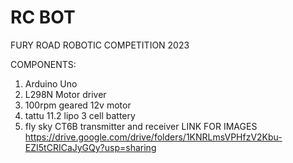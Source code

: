 # RC BOT
FURY ROAD ROBOTIC COMPETITION 2023

COMPONENTS:
1. Arduino Uno
2. L298N Motor driver
3. 100rpm geared 12v motor
4. tattu 11.2 lipo 3 cell battery
5. fly sky CT6B transmitter and receiver 
LINK FOR IMAGES https://drive.google.com/drive/folders/1KNRLmsVPHfzV2Kbu-EZI5tCRICaJyGQy?usp=sharing
